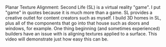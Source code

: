 Planar Texture Alignment:
Second Life (SL) is a virtual reality "game".  I put "game" in quotes because it is much more than a game.
SL provides a creative outlet for content creators such as myself.  I build 3D homes in SL, plus
all of the components that go into that house such as doors and windows, for example.
One thing beginning (and sometimes experienced) builders have an issue with is
aligning textures applied to a surface.  This video will demonstrate just
how easy this can be.
